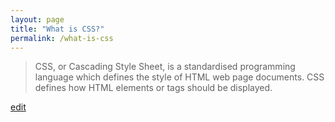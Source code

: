 ```yaml
---
layout: page
title: "What is CSS?"
permalink: /what-is-css
---
```


> CSS, or Cascading Style Sheet, is a standardised programming language which defines the style of HTML web page documents. CSS defines how HTML elements or tags should be displayed.

<p class="edit-term"><a href="https://github.com/and-digital/tech-definitions/blob/master/definitions/front-end/css.md">edit</a></p>
